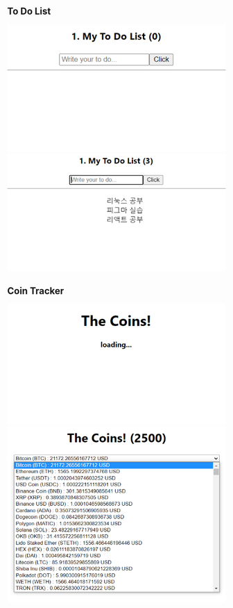 ## To Do List
![To Do List 1](./img/ToDos1.png)
![To Do List 2](./img/ToDos2.png)
## Coin Tracker
![coin tracker loading](./img/CoinTracker2.png)
![coin tracker loaded](./img/CoinTracker1.png)
